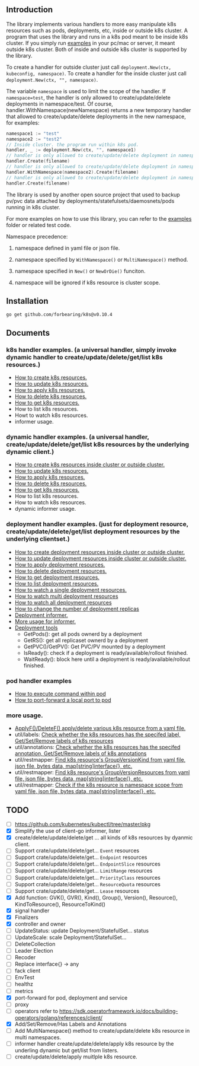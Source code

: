 ## Introduction



The library implements various handlers to more easy manipulate k8s resources such as pods, deployments, etc, inside or outside k8s cluster. A program that uses the library and runs in a k8s pod meant to be inside k8s cluster. If you simply run [examples](./examples) in your pc/mac or server, it meant outside k8s cluster. Both of inside and outside k8s cluster is supported by the library.

To create a handler for outside cluster just call `deployment.New(ctx, kubeconfig, namespace)`.
To create a handler for the inside cluster just call `deployment.New(ctx, "", namespace)`.

The variable `namespace` is used to limit the scope of the handler. If `namespace=test`, the handler is only allowed to create/update/delete deployments in namespace/test. Of course, handler.WithNamespace(newNamespace) returns a new temporary handler that allowed to create/update/delete deployments in the new namespace, for examples:

```go
namespace1 := "test"
namespace2 := "test2"
// Inside cluster. the program run within k8s pod.
handler, _ := deployment.New(ctx, "", namespace1)
// handler is only allowed to create/update/delete deployment in namespace/test.
handler.Create(filename)
// handler is only allowed to create/update/delete deployment in namespace/test2.
handler.WithNamespace(namespace2).Create(filename)
// handler is only allowed to create/update/delete deployment in namespace/test (not namespace/test2).
handler.Create(filename)
```

The library is used by another open source project that used to backup pv/pvc data attached by deployments/statefulsets/daemosnets/pods running in k8s cluster.

For more examples on how to use this library, you can refer to the [examples](./examples) folder or related test code.

Namespace precedence:

1. namespace defined in yaml file or json file.
2. namespace specified by `WithNamespace()` or `MultiNamespace()` method.

3. namespace specified in `New()` or `NewOrDie()` funciton.
4. namespace will be ignored if k8s resource is cluster scope.

## Installation

`go get github.com/forbearing/k8s@v0.10.4`

## Documents

### k8s handler examples. (a universal handler, simply invoke dynamic handler to create/update/delete/get/list k8s resources.)

- [How to create k8s resources.](./examples/k8s/k8s_create.go)
- [How to update k8s resources.](./examples/k8s/k8s_update.go)
- [How to apply k8s resources.](./examples/k8s/k8s_apply.go)
- [How to delete k8s resources.](./examples/k8s/k8s_delete.go)
- [How to get k8s resources.](./examples/k8s/k8s_get.go)
- How to list k8s resources.
- Howt to watch k8s resources.
- informer usage.

### dynamic handler examples. (a universal handler, create/update/delete/get/list k8s resources by the underlying dynamic client.)

- [How to create k8s resources inside cluster or outside cluster.](./examples/dynamic/dynamic_create.go)
- [How to update k8s resources.](./examples/dynamic/dynamic_update.go)
- [How to apply k8s resources.](./examples/dynamic/dynamic_apply.go)
- [How to delete k8s resources.](./examples/dynamic/dynamic_delete.go)
- [How to get k8s resources.](./examples/dynamic/dynamic_get.go)
- How to list k8s resources.
- How to watch k8s resources.
- dynamic informer usage.

### deployment handler examples. (just for deployment resource, create/update/delete/get/list deployment resources by the underlying clientset.)

- [How to create deployment resources inside cluster or outside cluster.](./examples/deployment/deployment_create.go)
- [How to update deployment resources inside cluster or outside cluster.](./examples/deployment/deployment_update.go)
- [How to apply deployment resources.](./examples/deployment/deployment_apply.go)
- [How to delete deployment resources.](./examples/deployment/deployment_delete.go)
- [How to get deployment resources.](./examples/deployment/deployment_get.go)
- [How to list deployment resources.](./examples/deployment/deployment_list.go)
- [How to watch a single deployment resources.](./examples/deployment/deployment_watch_single.go)
- [How to watch multi deployment resources](./examples/deployment/deployment_watch_multi.go)
- [How to watch all deployment resources](./examples/deployment/deployment_watch_all.go)
- [How to change the number of deployment replicas](./examples/deployment/deployment_scale.go)
- [Deployment informer.](./examples/deployment/deployment_informer.go)
- [More usage for informer.](./deployment/informer.go)
- [Deployment tools](./examples/deployment/deployment_tools.go)
    - GetPods(): get all pods ownerd by a deployment
    - GetRS(): get all replicaset ownerd by a deployment
    - GetPVC()/GetPV(): Get PVC/PV mounted by a deployment
    - IsReady(): check if a deployment is ready/available/rollout finished.
    - WaitReady(): block here until a deployment is ready/available/rollout finished.

### pod handler examples

- [How to execute command within pod](./examples/pod/pod_execute.go)
- [How to port-forward a local port to pod](./examples/port-forward/portforward_pod.go)

### more usage.

- [ApplyF()/DeleteF() apply/delete various k8s resource from a yaml file.](./k8s_test.go)
- util/labels: [Check whether the k8s resources has the specifed label, Get/Set/Remove labels of k8s resources](./examples/labels/main.go)
- util/annotations: [Check whether the k8s resources has the specifed annotation, Get/Set/Remove labels of k8s annotations](./examples/annotations/main.go)
- util/restmapper: [Find k8s resource's GroupVersionKind from yaml file, json file, bytes data, map[string]interface{}, etc.](./examples/restmapper/find_gvk.go)
- util/restmapper: [Find k8s resource's GroupVersionResources from yaml file, json file, bytes data, map[string]interface{}, etc.](./examples/restmapper/find_gvr.go)
- util/restmapper: [Check if the k8s resource is namespace scope from yaml file, json file, bytes data, map[string]interface{}, etc.](./examples/restmapper/is_namespaced.go)

## TODO

- [ ] https://github.com/kubernetes/kubectl/tree/master/pkg
- [x] Simplify the use of client-go informer, lister
- [x] create/delete/update/delete/get ... all kinds of k8s resources by dyanmic client.
- [ ] Support crate/update/delete/get... `Event` resources
- [ ] Support crate/update/delete/get... `Endpoint` resources
- [ ] Support crate/update/delete/get... `EndpointSlice` resources
- [ ] Support crate/update/delete/get... `LimitRange` resources
- [ ] Support crate/update/delete/get... `PriorityClass` resources
- [ ] Support crate/update/delete/get... `ResourceQuota` resources
- [ ] Support crate/update/delete/get... `Lease` resources
- [x] Add function: GVK(), GVR(), Kind(), Group(), Version(), Resource(), KindToResource(), ResourceToKind()
- [x] signal handler
- [x] Finalizers
- [x] controller and owner
- [ ] UpdateStatus: update Deployment/StatefulSet... status
- [ ] UpdateScale: scale Deployment/StatefulSet...
- [ ] DeleteCollection
- [ ] Leader Election
- [ ] Recoder
- [ ] Replace interface{} -> any
- [ ] fack client
- [ ] EnvTest
- [ ] healthz
- [ ] metrics
- [x] port-forward for pod, deployment and service
- [ ] proxy
- [ ] operators refer to https://sdk.operatorframework.io/docs/building-operators/golang/references/client/
- [x] Add/Set/Remove/Has Labels and Annotations
- [ ] Add MultiNamespace() method to create/update/delete k8s resource in multi namespaces.
- [ ] informer handler create/update/delete/apply k8s resource by the underling dynamic but get/list from listers.
- [ ] create/update/delete/apply muitlple k8s resource.
